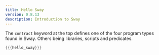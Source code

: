```yaml
---
title: Hello Sway
version: 0.8.13
description: Introduction to Sway
---
```


The `contract` keyword at the top defines one of the four program types found in Sway. Others being libraries, scripts and predicates.

```rust
{{{hello_sway}}}
```
